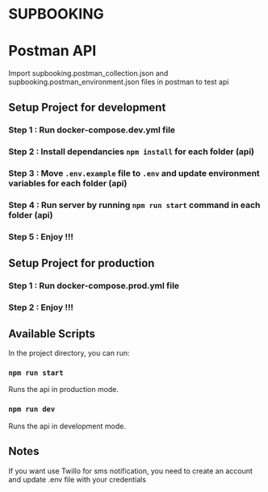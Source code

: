 # SUPBOOKING

# Postman API

Import supbooking.postman_collection.json and supbooking.postman_environment.json files in postman to test api

## Setup Project for development

### Step 1 : Run docker-compose.dev.yml file

### Step 2 : Install dependancies `npm install` for each folder (api)

### Step 3 : Move `.env.example` file to `.env` and update environment variables for each folder (api)

### Step 4 : Run server by running `npm run start` command in each folder (api)

### Step 5 : Enjoy !!!

## Setup Project for production

### Step 1 : Run docker-compose.prod.yml file

### Step 2 : Enjoy !!!

## Available Scripts

In the project directory, you can run:

### `npm run start`

Runs the api in production mode.

### `npm run dev`

Runs the api in development mode.

## Notes

If you want use Twillo for sms notification, you need to create an account and update .env file with your credentials

